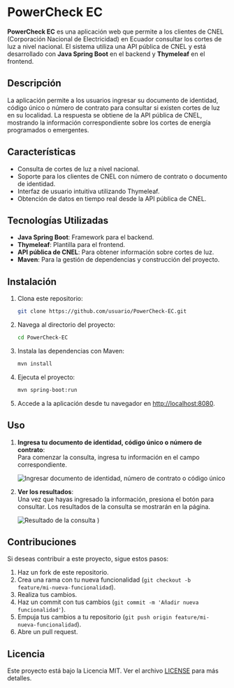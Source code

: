 # PowerCheck EC

**PowerCheck EC** es una aplicación web que permite a los clientes de CNEL (Corporación Nacional de Electricidad) en Ecuador consultar los cortes de luz a nivel nacional. El sistema utiliza una API pública de CNEL y está desarrollado con **Java Spring Boot** en el backend y **Thymeleaf** en el frontend.

## Descripción

La aplicación permite a los usuarios ingresar su documento de identidad, código único o número de contrato para consultar si existen cortes de luz en su localidad. La respuesta se obtiene de la API pública de CNEL, mostrando la información correspondiente sobre los cortes de energía programados o emergentes.

## Características

- Consulta de cortes de luz a nivel nacional.
- Soporte para los clientes de CNEL con número de contrato o documento de identidad.
- Interfaz de usuario intuitiva utilizando Thymeleaf.
- Obtención de datos en tiempo real desde la API pública de CNEL.

## Tecnologías Utilizadas

- **Java Spring Boot**: Framework para el backend.
- **Thymeleaf**: Plantilla para el frontend.
- **API pública de CNEL**: Para obtener información sobre cortes de luz.
- **Maven**: Para la gestión de dependencias y construcción del proyecto.

## Instalación

1. Clona este repositorio:
   ```bash
   git clone https://github.com/usuario/PowerCheck-EC.git
   ```

2. Navega al directorio del proyecto:
   ```bash
   cd PowerCheck-EC
   ```

3. Instala las dependencias con Maven:
   ```bash
   mvn install
   ```

4. Ejecuta el proyecto:
   ```bash
   mvn spring-boot:run
   ```

5. Accede a la aplicación desde tu navegador en [http://localhost:8080](http://localhost:8080).

## Uso

1. **Ingresa tu documento de identidad, código único o número de contrato**:  
   Para comenzar la consulta, ingresa tu información en el campo correspondiente.

   ![Ingresar documento de identidad, número de contrato o  código único](![image](https://github.com/user-attachments/assets/5122494a-e767-4693-a6fb-a9285d5f1d13)
)

2. **Ver los resultados**:  
   Una vez que hayas ingresado la información, presiona el botón para consultar. Los resultados de la consulta se mostrarán en la página.

   ![Resultado de la consulta](![image](https://github.com/user-attachments/assets/0aa10e5c-ebb7-42f8-8704-e9ade3c4fff5)
)
)

## Contribuciones

Si deseas contribuir a este proyecto, sigue estos pasos:

1. Haz un fork de este repositorio.
2. Crea una rama con tu nueva funcionalidad (`git checkout -b feature/mi-nueva-funcionalidad`).
3. Realiza tus cambios.
4. Haz un commit con tus cambios (`git commit -m 'Añadir nueva funcionalidad'`).
5. Empuja tus cambios a tu repositorio (`git push origin feature/mi-nueva-funcionalidad`).
6. Abre un pull request.

## Licencia

Este proyecto está bajo la Licencia MIT. Ver el archivo [LICENSE](LICENSE) para más detalles.
